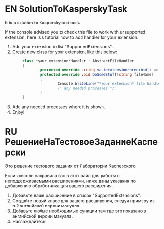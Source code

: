 # EN SolutionToKasperskyTask
It is a solution to Kaspersky test task.

If the console advised you to check this file to work with unsupported extension, here is s tutorial how to add handler for your extension.

1. Add your extension to list "SupportedExtensions".
2. Create new class for your extension, like this below:

```C#
        class *your extension*Handler : AbstractFileHandler
        {
                protected override string ValidExtensionForMethod() => "*your extension*";
                protected override void DoSomeStuff(string fileName)
                {
                        Console.WriteLine("*your extension* file handled");
                        /* any needed processes */
                }
        }
```
    
3. Add any needed processes where it is shown.
4. Enjoy!


# RU РешениеНаТестовоеЗаданиеКасперски
Это решение тестового задания от Лаборатории Касперского

Если консоль направила вас в этот файл для работы с неподдерживаемыми расширениями, ниже даны указания по добавлению обработчика для вашего расширения.

1. Добавьте ваше расширение в список "SupportedExtensions".
2. Создайте новый класс для вашего расширения, следуя примеру из п.2 английской версии мануала.
3. Добавьте любые необходимые функции там где это показано в английской версии мануала.
4. Наслаждайтесь!
